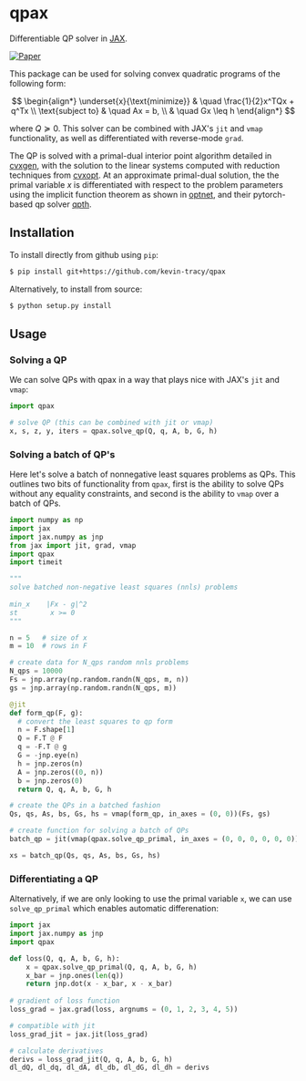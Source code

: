 # qpax
Differentiable QP solver in [JAX](https://github.com/google/jax).

[![Paper](http://img.shields.io/badge/arXiv-2207.00669-B31B1B.svg)](https://arxiv.org/abs/2406.11749)

This package can be used for solving convex quadratic programs of the following form:

$$
\begin{align*}
\underset{x}{\text{minimize}} & \quad \frac{1}{2}x^TQx + q^Tx \\
\text{subject to} & \quad  Ax = b, \\
                  & \quad  Gx \leq h
\end{align*}
$$

where $Q \succeq 0$. This solver can be combined with JAX's `jit` and `vmap` functionality, as well as differentiated with reverse-mode `grad`. 

The QP is solved with a primal-dual interior point algorithm detailed in [cvxgen](https://stanford.edu/~boyd/papers/pdf/code_gen_impl.pdf), with the solution to the linear systems computed with reduction techniques from [cvxopt](http://www.seas.ucla.edu/~vandenbe/publications/coneprog.pdf). At an approximate primal-dual solution, the the primal variable $x$ is differentiated with respect to the problem parameters using the implicit function theorem as shown in [optnet](https://arxiv.org/abs/1703.00443), and their pytorch-based qp solver [qpth](https://github.com/locuslab/qpth).

## Installation

To install directly from github using `pip`:

```bash
$ pip install git+https://github.com/kevin-tracy/qpax
```

Alternatively, to install from source:

```bash
$ python setup.py install
```

## Usage

### Solving a QP 
We can solve QPs with qpax in a way that plays nice with JAX's `jit` and `vmap`:
```python 
import qpax

# solve QP (this can be combined with jit or vmap)
x, s, z, y, iters = qpax.solve_qp(Q, q, A, b, G, h)
```
### Solving a batch of QP's 

Here let's solve a batch of nonnegative least squares problems as QPs. This outlines two bits of functionality from `qpax`, first is the ability to solve QPs without any equality constraints, and second is the ability to `vmap` over a batch of QPs. 

```python 
import numpy as np
import jax 
import jax.numpy as jnp 
from jax import jit, grad, vmap  
import qpax 
import timeit

"""
solve batched non-negative least squares (nnls) problems
 
min_x    |Fx - g|^2 
st        x >= 0 
"""

n = 5   # size of x 
m = 10  # rows in F 

# create data for N_qps random nnls problems  
N_qps = 10000 
Fs = jnp.array(np.random.randn(N_qps, m, n))
gs = jnp.array(np.random.randn(N_qps, m))

@jit
def form_qp(F, g):
  # convert the least squares to qp form 
  n = F.shape[1]
  Q = F.T @ F 
  q = -F.T @ g 
  G = -jnp.eye(n)
  h = jnp.zeros(n)
  A = jnp.zeros((0, n))
  b = jnp.zeros(0)
  return Q, q, A, b, G, h

# create the QPs in a batched fashion 
Qs, qs, As, bs, Gs, hs = vmap(form_qp, in_axes = (0, 0))(Fs, gs)

# create function for solving a batch of QPs 
batch_qp = jit(vmap(qpax.solve_qp_primal, in_axes = (0, 0, 0, 0, 0, 0)))

xs = batch_qp(Qs, qs, As, bs, Gs, hs)
```

### Differentiating a QP 

Alternatively, if we are only looking to use the primal variable `x`, we can use `solve_qp_primal` which enables automatic differenation:

```python
import jax 
import jax.numpy as jnp 
import qpax 

def loss(Q, q, A, b, G, h):
    x = qpax.solve_qp_primal(Q, q, A, b, G, h) 
    x_bar = jnp.ones(len(q))
    return jnp.dot(x - x_bar, x - x_bar)
  
# gradient of loss function   
loss_grad = jax.grad(loss, argnums = (0, 1, 2, 3, 4, 5))

# compatible with jit 
loss_grad_jit = jax.jit(loss_grad)

# calculate derivatives 
derivs = loss_grad_jit(Q, q, A, b, G, h)
dl_dQ, dl_dq, dl_dA, dl_db, dl_dG, dl_dh = derivs 
```
